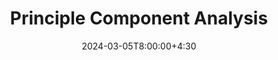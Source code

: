 ---
type: lecture
date: 2024-03-05T8:00:00+4:30
title: Principle Component Analysis 
tldr: "An introduction to unsupervised learning through the lens of dimensionality reduction, PCA and SVD."
thumbnail: /content/notes/05_svd/svd_demo_files/svd_demo_5_0.png
links: 
    - url: /content/notes/05_svd/svd_demo
      name: Notes 
---